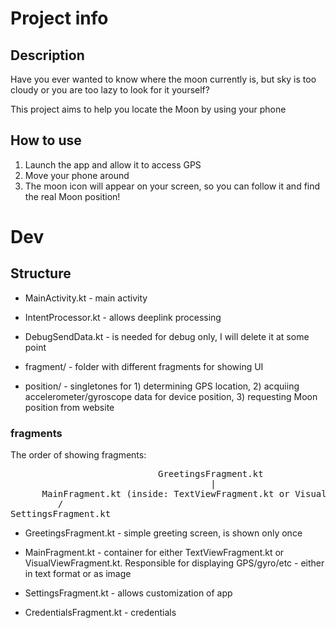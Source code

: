 # Project info

## Description

Have you ever wanted to know where the moon currently is, but sky is too cloudy or you are too lazy to look for it yourself?

This project aims to help you locate the Moon by using your phone

## How to use

1) Launch the app and allow it to access GPS
2) Move your phone around
3) The moon icon will appear on your screen, so you can follow it and find the real Moon position!

# Dev

## Structure

- MainActivity.kt - main activity

- IntentProcessor.kt - allows deeplink processing

- DebugSendData.kt - is needed for debug only, I will delete it at some point

- fragment/ - folder with different fragments for showing UI

- position/ - singletones for 1) determining GPS location, 2) acquiing accelerometer/gyroscope data for device position, 3) requesting Moon position from website

### fragments

The order of showing fragments:

<pre>
                            GreetingsFragment.kt
                                      |
      MainFragment.kt (inside: TextViewFragment.kt or VisualViewFragment.kt)
         /                                                              \
SettingsFragment.kt                                             CredentialsFragment.kt
</pre>

- GreetingsFragment.kt - simple greeting screen, is shown only once

- MainFragment.kt - container for either TextViewFragment.kt or VisualViewFragment.kt. Responsible for displaying GPS/gyro/etc - either in text format or as image

- SettingsFragment.kt - allows customization of app

- CredentialsFragment.kt - credentials
